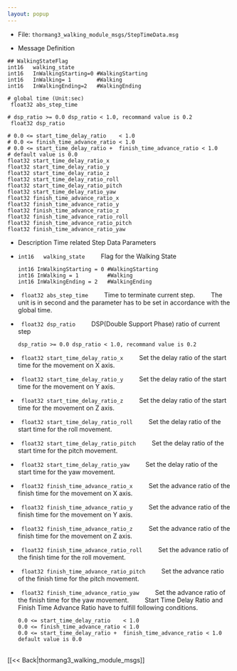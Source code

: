 ```yaml
---
layout: popup
---
```


- File: `thormang3_walking_module_msgs/StepTimeData.msg`

- Message Definition
 ```
 ## WalkingStateFlag
 int16   walking_state
 int16   InWalkingStarting=0 #WalkingStarting
 int16   InWalking= 1        #Walking
 int16   InWalkingEnding=2   #WalkingEnding

 # global time (Unit:sec)
  float32 abs_step_time

 # dsp_ratio >= 0.0 dsp_ratio < 1.0, recommand value is 0.2
  float32 dsp_ratio

 # 0.0 <= start_time_delay_ratio    < 1.0
 # 0.0 <= finish_time_advance_ratio < 1.0
 # 0.0 <= start_time_delay_ratio +  finish_time_advance_ratio < 1.0
 # default value is 0.0
 float32 start_time_delay_ratio_x
 float32 start_time_delay_ratio_y
 float32 start_time_delay_ratio_z
 float32 start_time_delay_ratio_roll
 float32 start_time_delay_ratio_pitch
 float32 start_time_delay_ratio_yaw
 float32 finish_time_advance_ratio_x
 float32 finish_time_advance_ratio_y
 float32 finish_time_advance_ratio_z
 float32 finish_time_advance_ratio_roll
 float32 finish_time_advance_ratio_pitch
 float32 finish_time_advance_ratio_yaw
 ```

- Description
Time related Step Data Parameters
&emsp;

* `int16   walking_state`
&emsp;&emsp; Flag for the Walking State
     ```
    int16 InWalkingStarting = 0 #WalkingStarting
    int16 InWalking = 1         #Walking
    int16 InWalkingEnding = 2   #WalkingEnding
     ```

* ` float32 abs_step_time`
&emsp;&emsp; Time to terminate current step.
&emsp;&emsp; The unit is in second and the parameter has to be set in accordance with the global time.

* ` float32 dsp_ratio`
&emsp;&emsp; DSP(Double Support Phase) ratio of current step
     ```
    dsp_ratio >= 0.0 dsp_ratio < 1.0, recommand value is 0.2
     ```

* ` float32 start_time_delay_ratio_x`
&emsp;&emsp; Set the delay ratio of the start time for the movement on X axis.

* ` float32 start_time_delay_ratio_y`
&emsp;&emsp; Set the delay ratio of the start time for the movement on Y axis.

* ` float32 start_time_delay_ratio_z`
&emsp;&emsp; Set the delay ratio of the start time for the movement on Z axis.

* ` float32 start_time_delay_ratio_roll`
&emsp;&emsp; Set the delay ratio of the start time for the roll movement.

* ` float32 start_time_delay_ratio_pitch`
&emsp;&emsp; Set the delay ratio of the start time for the pitch movement.

* ` float32 start_time_delay_ratio_yaw`
&emsp;&emsp; Set the delay ratio of the start time for the yaw movement.

* ` float32 finish_time_advance_ratio_x`
&emsp;&emsp; Set the advance ratio of the finish time for the movement on X axis.

* ` float32 finish_time_advance_ratio_y`
&emsp;&emsp; Set the advance ratio of the finish time for the movement on Y axis.

* ` float32 finish_time_advance_ratio_z`
&emsp;&emsp; Set the advance ratio of the finish time for the movement on Z axis.

* ` float32 finish_time_advance_ratio_roll`
&emsp;&emsp; Set the advance ratio of the finish time for the roll movement.

* ` float32 finish_time_advance_ratio_pitch`
&emsp;&emsp; Set the advance ratio of the finish time for the pitch movement.

* ` float32 finish_time_advance_ratio_yaw`
&emsp;&emsp; Set the advance ratio of the finish time for the yaw movement.
&emsp;&emsp; Start Time Delay Ratio and Finish Time Advance Ratio have to fulfill following conditions.
     ```
    0.0 <= start_time_delay_ratio    < 1.0
    0.0 <= finish_time_advance_ratio < 1.0
    0.0 <= start_time_delay_ratio +  finish_time_advance_ratio < 1.0
    default value is 0.0
     ```


<br>
[[&lt;&lt; Back|thormang3_walking_module_msgs]]
